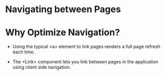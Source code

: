 # Navigating between Pages

# Why Optimize Navigation?

- Using the typical \<a> element to link pages renders a full page refresh each time.

- The \<Link> component lets you link between pages in the application using client side navigation.
